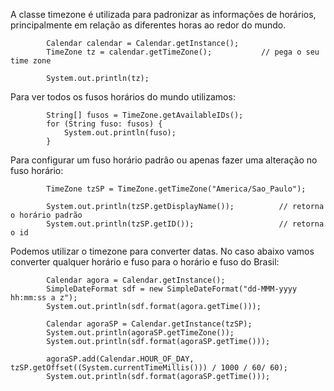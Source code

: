 A classe timezone é utilizada para padronizar as informações de horários, principalmente em relação as diferentes horas ao redor do mundo.
```
		Calendar calendar = Calendar.getInstance();
		TimeZone tz = calendar.getTimeZone();           // pega o seu time zone
		
		System.out.println(tz);
```
Para ver todos os fusos horários do mundo utilizamos:
```
		String[] fusos = TimeZone.getAvailableIDs();
		for (String fuso: fusos) {
			System.out.println(fuso);
		}
```
Para configurar um fuso horário padrão ou apenas fazer uma alteração no fuso horário:
```
		TimeZone tzSP = TimeZone.getTimeZone("America/Sao_Paulo");
		
		System.out.println(tzSP.getDisplayName());          // retorna o horário padrão
		System.out.println(tzSP.getID());                   // retorna o id
```
Podemos utilizar o timezone para converter datas. No caso abaixo vamos converter qualquer horário e fuso para o horário e fuso do Brasil:
```
		Calendar agora = Calendar.getInstance();
		SimpleDateFormat sdf = new SimpleDateFormat("dd-MMM-yyyy hh:mm:ss a z");
		System.out.println(sdf.format(agora.getTime()));
		
		Calendar agoraSP = Calendar.getInstance(tzSP);
		System.out.println(agoraSP.getTimeZone());
		System.out.println(sdf.format(agoraSP.getTime()));

        agoraSP.add(Calendar.HOUR_OF_DAY, tzSP.getOffset((System.currentTimeMillis())) / 1000 / 60/ 60);
		System.out.println(sdf.format(agoraSP.getTime()));
```